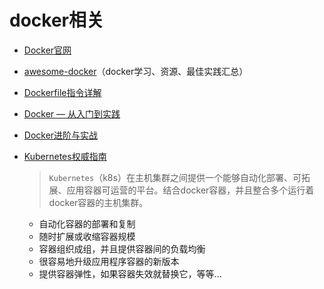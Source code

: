 # docker相关

- [Docker官网](https://www.docker.com/)

- [awesome-docker](https://github.com/veggiemonk/awesome-docker)（docker学习、资源、最佳实践汇总）

- [Dockerfile指令详解](https://www.cnblogs.com/dazhoushuoceshi/p/7066041.html)

- [Docker — 从入门到实践](https://yeasy.gitbooks.io/docker_practice/)

- [Docker进阶与实战](https://book.douban.com/subject/26701218/)

- [Kubernetes权威指南](https://book.douban.com/subject/26902153/ )

  > `Kubernetes`（k8s）在主机集群之间提供一个能够自动化部署、可拓展、应用容器可运营的平台。结合docker容器，并且整合多个运行着docker容器的主机集群。

  - 自动化容器的部署和复制
  - 随时扩展或收缩容器规模
  - 容器组织成组，并且提供容器间的负载均衡
  - 很容易地升级应用程序容器的新版本
  - 提供容器弹性，如果容器失效就替换它，等等...

  